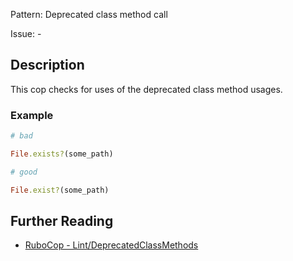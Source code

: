 Pattern: Deprecated class method call

Issue: -

## Description

This cop checks for uses of the deprecated class method usages.

### Example

```ruby
# bad

File.exists?(some_path)
```
```ruby
# good

File.exist?(some_path)
```

## Further Reading

* [RuboCop - Lint/DeprecatedClassMethods](https://rubocop.readthedocs.io/en/latest/cops_lint/#lintdeprecatedclassmethods)
